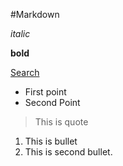 #Markdown

*italic*

__bold__


[Search](www.google.com)



* First point
* Second Point

> This is quote

1. This is bullet
2. This is second bullet.
